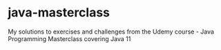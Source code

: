 # java-masterclass
My solutions to exercises and challenges from the Udemy course - Java Programming Masterclass covering Java 11

